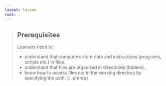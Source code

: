 ```yaml
---
layout: lesson
root: .
---
```


> ## Prerequisites
> Learners need to:
> * understand that computers store data and instructions (programs, scripts etc.) in files. 
> * understand that files are organised in directories (folders). 
> * know how to access files not in the working directory by specifying the path.
{: .prereq}
